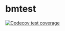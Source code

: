 
# bmtest

<!-- badges: start -->
[![Codecov test coverage](https://codecov.io/gh/karchjd/bmtest/graph/badge.svg)](https://app.codecov.io/gh/karchjd/bmtest)
<!-- badges: end -->

